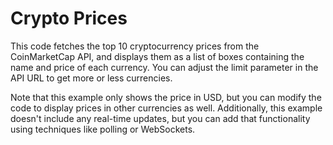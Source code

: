 # Crypto Prices

This code fetches the top 10 cryptocurrency prices from the CoinMarketCap API, and displays them as a list of boxes containing the name and price of each currency. You can adjust the limit parameter in the API URL to get more or less currencies.

Note that this example only shows the price in USD, but you can modify the code to display prices in other currencies as well. Additionally, this example doesn't include any real-time updates, but you can add that functionality using techniques like polling or WebSockets.
